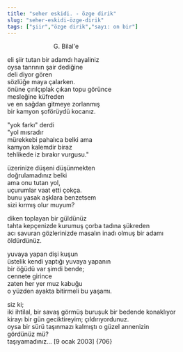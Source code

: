 ```yaml
---
title: "seher eskidi. - özge dirik"
slug: "seher-eskidi-özge-dirik"
tags: ["şiir","özge dirik","sayı: on bir"]
---
```

      
                    G. Bilal'e

eli şiir tutan bir adamdı hayaliniz  
oysa tanrının şair dediğine  
deli diyor gören  
sözlüğe maya çalarken.  
önüne çırılçıplak çıkan topu görünce  
mesleğine küfreden  
ve en sağdan gitmeye zorlanmış  
bir kamyon şoförüydü kocanız.

"yok farkı" derdi  
"yol mısradır  
mürekkebi pahalıca belki ama  
kamyon kalemdir biraz  
tehlikede iz bırakır vurgusu."

üzerinize düşeni düşünmekten  
doğrulamadınız belki  
ama onu tutan yol,  
uçurumlar vaat etti çokça.  
bunu yasak aşklara benzetsem  
sizi kırmış olur muyum?

diken toplayan bir güldünüz  
tahta kepçenizde kurumuş çorba tadına şükreden  
acı savuran gözlerinizde masalın inadı olmuş bir adamı  
öldürdünüz.

yuvaya yapan dişi kuşun  
üstelik kendi yaptığı yuvaya yapanın  
bir öğüdü var şimdi bende;  
cennete girince  
zaten her yer muz kabuğu  
o yüzden ayakta bitirmeli bu yaşamı.

siz ki;  
iki ihtilal, bir savaş görmüş buruşuk bir bedende konaklıyor  
kirayı bir gün geciktireyim; çıldırıyordunuz.  
oysa bir sürü taşınmazı kalmıştı o güzel annenizin  
gördünüz mü?  
taşıyamadınız...
\[9 ocak 2003\] {706}


